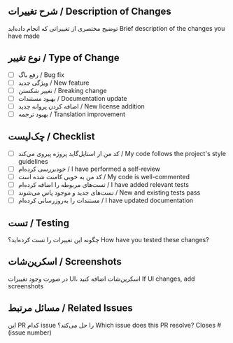 ## شرح تغییرات / Description of Changes
توضیح مختصری از تغییراتی که انجام داده‌اید
Brief description of the changes you have made

## نوع تغییر / Type of Change
- [ ] رفع باگ / Bug fix
- [ ] ویژگی جدید / New feature
- [ ] تغییر شکستن / Breaking change
- [ ] بهبود مستندات / Documentation update
- [ ] اضافه کردن پروانه جدید / New license addition
- [ ] بهبود ترجمه / Translation improvement

## چک‌لیست / Checklist
- [ ] کد من از استایل‌گاید پروژه پیروی می‌کند / My code follows the project's style guidelines
- [ ] خودبررسی کرده‌ام / I have performed a self-review
- [ ] کد من به خوبی کامنت شده است / My code is well-commented
- [ ] تست‌های مربوطه را اضافه کرده‌ام / I have added relevant tests
- [ ] تست‌های جدید و موجود پاس می‌شوند / New and existing tests pass
- [ ] مستندات را به‌روزرسانی کرده‌ام / I have updated documentation

## تست / Testing
چگونه این تغییرات را تست کرده‌اید؟
How have you tested these changes?

## اسکرین‌شات / Screenshots
در صورت وجود تغییرات UI، اسکرین‌شات اضافه کنید
If UI changes, add screenshots

## مسائل مرتبط / Related Issues
این PR کدام issue را حل می‌کند؟
Which issue does this PR resolve?
Closes #(issue number)
